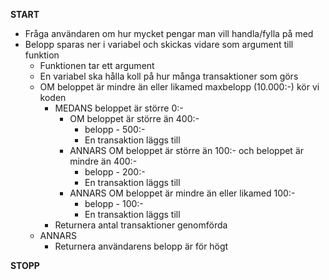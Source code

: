 **START**
* Fråga användaren om hur mycket pengar man vill handla/fylla på med
* Belopp sparas ner i variabel och skickas vidare som argument till funktion
	* Funktionen tar ett argument
	* En variabel ska hålla koll på hur många transaktioner som görs
	* OM beloppet är mindre än eller likamed maxbelopp (10.000:-) kör vi koden
		* MEDANS beloppet är större 0:-
			* OM beloppet är större än 400:-
				* belopp - 500:-
				* En transaktion läggs till
			* ANNARS OM beloppet är större än 100:- och beloppet är mindre än 400:-
				* belopp - 200:-
				* En transaktion läggs till
			* ANNARS OM beloppet är mindre än eller likamed 100:-
				* belopp - 100:-
				* En transaktion läggs till
		* Returnera antal transaktioner genomförda
	* ANNARS
		* Returnera användarens belopp är för högt

**STOPP**
